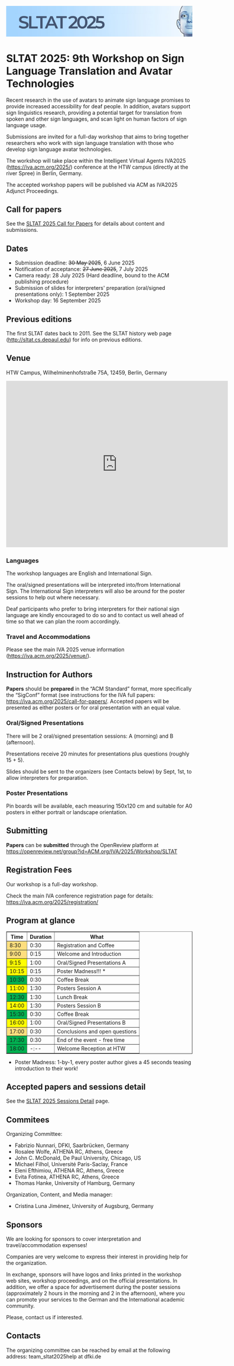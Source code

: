 ![SLTAT 2025 logo](sltat2025-logo.png)

# SLTAT 2025: 9th Workshop on Sign Language Translation and Avatar Technologies

Recent research in the use of avatars to animate sign language promises to provide increased accessibility for deaf people. In addition, avatars support sign linguistics research, providing a potential target for translation from spoken and other sign languages, and scan light on human factors of sign language usage.

Submissions are invited for a full-day workshop that aims to bring together researchers who work with sign language translation with those who develop sign language avatar technologies.

The workshop will take place within the Intelligent Virtual Agents IVA2025 (<a href="https://iva.acm.org/2025/" target="_new">https://iva.acm.org/2025/</a>) conference at the HTW campus (directly at the river Spree) in Berlin, Germany.

The accepted workshop papers will be published via ACM as IVA2025 Adjunct Proceedings.

## Call for papers

See the [SLTAT 2025 Call for Papers](SLTAT2025-CFP.md) for details about content and submissions.

## Dates

* Submission deadline: ~~30 May 2025~~, 6 June 2025
* Notification of acceptance: ~~27 June 2025~~, 7 July 2025
* Camera ready: 28 July 2025 (Hard deadline, bound to the ACM publishing procedure)
* Submission of slides for interpreters' preparation (oral/signed presentations only): 1 September 2025
* Workshop day: 16 September 2025

## Previous editions

The first SLTAT dates back to 2011.
See the SLTAT history web page (<a href="http://sltat.cs.depaul.edu" target="_new">http://sltat.cs.depaul.edu</a>) for info on previous editions.

## Venue

HTW Campus,
Wilhelminenhofstraße 75A, 12459,
Berlin,
Germany

<iframe src="https://www.google.com/maps/embed?pb=!1m18!1m12!1m3!1d9724.904697700742!2d13.507379287158205!3d52.45693119999999!2m3!1f0!2f0!3f0!3m2!1i1024!2i768!4f13.1!3m3!1m2!1s0x47a848bc4c146fdd%3A0xcdaef78fbd909c09!2sHochschule%20f%C3%BCr%20Technik%20und%20Wirtschaft%20Berlin%20(HTW%20Berlin)%20-%20Campus%20Wilhelminenhof!5e0!3m2!1sen!2sit!4v1752764239928!5m2!1sen!2sit" width="600" height="450" style="border:0;" allowfullscreen="" loading="lazy" referrerpolicy="no-referrer-when-downgrade"></iframe>

### Languages

The workshop languages are English and International Sign.

The oral/signed presentations will be interpreted into/from International Sign. The International Sign interpreters will also be around for the poster sessions to help out where necessary.

Deaf participants who prefer to bring interpreters for their national sign language are kindly encouraged to do so and to contact us well ahead of time so that we can plan the room accordingly.

### Travel and Accommodations

Please see the main IVA 2025 venue information (<a href="https://iva.acm.org/2025/venue/" target="_new">https://iva.acm.org/2025/venue/</a>).


## Instruction for Authors

**Papers** should be **prepared** in the “ACM Standard” format, more specifically the “SigConf” format (see instructions for the IVA full papers: <a href="https://iva.acm.org/2025/call-for-papers/" target="_new">https://iva.acm.org/2025/call-for-papers/</a>.
Accepted papers will be presented as either posters or for oral presentation with an equal value.


### Oral/Signed Presentations

There will be 2 oral/signed presentation sessions: A (morning) and B (afternoon).

Presentations receive 20 minutes for presentations plus questions (roughly 15 + 5).

Slides should be sent to the organizers (see Contacts below) by Sept, 1st, to allow interpreters for preparation.

### Poster Presentations

Pin boards will be available, each measuring 150x120 cm and suitable for A0 posters in either portrait or landscape orientation.

## Submitting

**Papers** can be **submitted** through the OpenReview platform at <a href="https://openreview.net/group?id=ACM.org/IVA/2025/Workshop/SLTAT" target="_new">https://openreview.net/group?id=ACM.org/IVA/2025/Workshop/SLTAT</a>


## Registration Fees

Our workshop is a full-day workshop.

Check the main IVA conference registration page for details: https://iva.acm.org/2025/registration/


## Program at glance


<table border="1">
  <thead>
    <tr>
      <th>Time</th>
      <th>Duration</th>
      <th>What</th>
    </tr>
  </thead>
  <tbody>
    <tr>
      <td style="background-color:rgba(255, 191, 0, 0.5);">8:30</td>
      <td>0:30</td>
      <td>Registration and Coffee</td>
    </tr>
    <tr>
      <td style="background-color: rgba(255, 191, 0, 0.5);">9:00</td>
      <td>0:15</td>
      <td>Welcome and Introduction</td>
    </tr>
    <tr>
      <td style="background-color: #FFFF00;">9:15</td>
      <td>1:00</td>
      <td>Oral/Signed Presentations A</td>
    </tr>
    <tr>
      <td style="background-color: #FFFF00;">10:15</td>
      <td>0:15</td>
      <td>Poster Madness!!! *</td>
    </tr>
    <tr>
      <td style="background-color: #00B050;">10:30</td>
      <td>0:30</td>
      <td>Coffee Break</td>
    </tr>
    <tr>
      <td style="background-color: #FFFF00;">11:00</td>
      <td>1:30</td>
      <td>Posters Session A</td>
    </tr>
    <tr>
      <td style="background-color: #00B050;">12:30</td>
      <td>1:30</td>
      <td>Lunch Break</td>
    </tr>
    <tr>
      <td style="background-color: #FFFF00;">14:00</td>
      <td>1:30</td>
      <td>Posters Session B</td>
    </tr>
    <tr>
      <td style="background-color: #00B050;">15:30</td>
      <td>0:30</td>
      <td>Coffee Break</td>
    </tr>
    <tr>
      <td style="background-color: #FFFF00;">16:00</td>
      <td>1:00</td>
      <td>Oral/Signed Presentations B</td>
    </tr>
    <tr>
      <td style="background-color: rgba(255, 191, 0, 0.5);">17:00</td>
      <td>0:30</td>
      <td>Conclusions and open questions</td>
    </tr>
    <tr>
      <td style="background-color: #00B050;">17:30</td>
      <td>0:30</td>
      <td>End of the event - free time</td>
    </tr>
    <tr>
      <td style="background-color: #00B050;">18:00</td>
      <td>-:--</td>
      <td>Welcome Reception at HTW</td>
    </tr>
  </tbody>
</table>

* Poster Madness: 1-by-1, every poster author gives a 45 seconds teasing introduction to their work!

## Accepted papers and sessions detail

See the [SLTAT 2025 Sessions Detail](SLTAT2025-SessionsDetail.md) page.

## Commitees

Organizing Committee:

* Fabrizio Nunnari, DFKI, Saarbrücken, Germany
* Rosalee Wolfe, ATHENA RC, Athens, Greece
* John C. McDonald, De Paul University, Chicago, US
* Michael Filhol, Université Paris-Saclay, France
* Eleni Efthimiou, ATHENA RC, Athens, Greece
* Evita Fotinea, ATHENA RC, Athens, Greece
* Thomas Hanke, University of Hamburg, Germany

Organization, Content, and Media manager:

* Cristina Luna Jiménez, University of Augsburg, Germany


## Sponsors

We are looking for sponsors to cover interpretation and travel/accommodation expenses!

Companies are very welcome to express their interest in providing help for the organization.

In exchange, sponsors will have logos and links printed in the workshop web sites, workshop proceedings, and on the official presentations.
In addition, we offer a space for advertisement during the poster sessions (approximately 2 hours in the morning and 2 in the afternoon), where you can promote your services to the German and the International academic community.

Please, contact us if interested.


## Contacts

The organizing committee can be reached by email at the following address: team_sltat2025help at dfki.de
